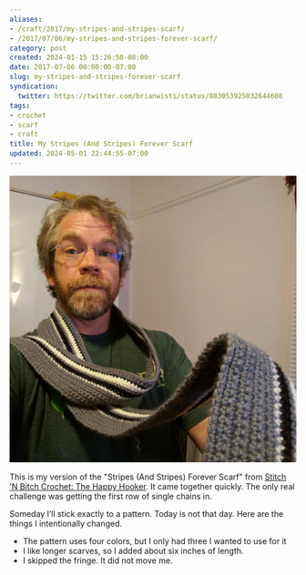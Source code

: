 ```yaml
---
aliases:
- /craft/2017/my-stripes-and-stripes-scarf/
- /2017/07/06/my-stripes-and-stripes-forever-scarf/
category: post
created: 2024-01-15 15:26:50-08:00
date: 2017-07-06 00:00:00-07:00
slug: my-stripes-and-stripes-forever-scarf
syndication:
  twitter: https://twitter.com/brianwisti/status/883053925032644608
tags:
- crochet
- scarf
- craft
title: My Stripes (And Stripes) Forever Scarf
updated: 2024-05-01 22:44:55-07:00
---
```


![attachments/img/2017/cover-2017-07-06.jpg](../../../attachments/img/2017/cover-2017-07-06.jpg)

This is my version of the "Stripes (And Stripes) Forever Scarf" from [Stitch ’N Bitch Crochet: The Happy Hooker](https://www.goodreads.com/book/show/57512.Stitch_n_Bitch_Crochet). It came together quickly. The only real challenge was getting the first row of single chains in.

Someday I’ll stick exactly to a pattern. Today is not that day. Here are the things I intentionally changed.

* The pattern uses four colors, but I only had three I wanted to use for it
* I like longer scarves, so I added about six inches of length.
* I skipped the fringe. It did not move me.